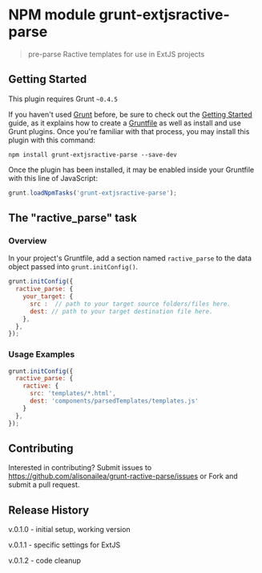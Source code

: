 # NPM module grunt-extjsractive-parse

> pre-parse Ractive templates for use in ExtJS projects

## Getting Started
This plugin requires Grunt `~0.4.5`

If you haven't used [Grunt](http://gruntjs.com/) before, be sure to check out the [Getting Started](http://gruntjs.com/getting-started) guide, as it explains how to create a [Gruntfile](http://gruntjs.com/sample-gruntfile) as well as install and use Grunt plugins. Once you're familiar with that process, you may install this plugin with this command:

```shell
npm install grunt-extjsractive-parse --save-dev
```

Once the plugin has been installed, it may be enabled inside your Gruntfile with this line of JavaScript:

```js
grunt.loadNpmTasks('grunt-extjsractive-parse');
```

## The "ractive_parse" task

### Overview
In your project's Gruntfile, add a section named `ractive_parse` to the data object passed into `grunt.initConfig()`.

```js
grunt.initConfig({
  ractive_parse: {
    your_target: {
      src :  // path to your target source folders/files here.
      dest: // path to your target destination file here.
    },
  },
});
```

### Usage Examples

```js
grunt.initConfig({
  ractive_parse: {
    ractive: {
      src: 'templates/*.html',
      dest: 'components/parsedTemplates/templates.js'
    }
  },
});
```

## Contributing
Interested in contributing? Submit issues to https://github.com/alisonailea/grunt-ractive-parse/issues or Fork and submit a pull request.

## Release History
v.0.1.0 - initial setup, working version

v.0.1.1 - specific settings for ExtJS

v.0.1.2 - code cleanup